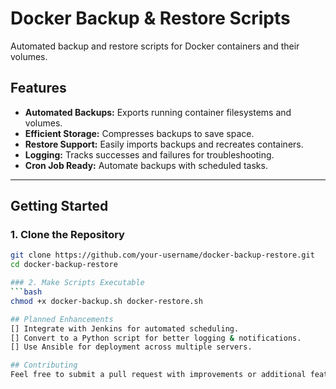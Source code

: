 # Docker Backup & Restore Scripts

Automated backup and restore scripts for Docker containers and their volumes.

## Features  
- **Automated Backups:** Exports running container filesystems and volumes.  
- **Efficient Storage:** Compresses backups to save space.  
- **Restore Support:** Easily imports backups and recreates containers.  
- **Logging:** Tracks successes and failures for troubleshooting.  
- **Cron Job Ready:** Automate backups with scheduled tasks.  

---

## Getting Started  

### 1. Clone the Repository  
```bash
git clone https://github.com/your-username/docker-backup-restore.git
cd docker-backup-restore

### 2. Make Scripts Executable
```bash
chmod +x docker-backup.sh docker-restore.sh

## Planned Enhancements
[] Integrate with Jenkins for automated scheduling.
[] Convert to a Python script for better logging & notifications. 
[] Use Ansible for deployment across multiple servers. 

## Contributing
Feel free to submit a pull request with improvements or additional features!
